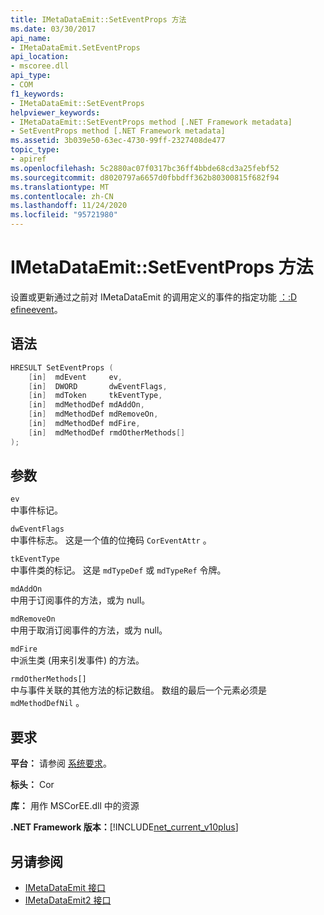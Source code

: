 ```yaml
---
title: IMetaDataEmit::SetEventProps 方法
ms.date: 03/30/2017
api_name:
- IMetaDataEmit.SetEventProps
api_location:
- mscoree.dll
api_type:
- COM
f1_keywords:
- IMetaDataEmit::SetEventProps
helpviewer_keywords:
- IMetaDataEmit::SetEventProps method [.NET Framework metadata]
- SetEventProps method [.NET Framework metadata]
ms.assetid: 3b039e50-63ec-4730-99ff-2327408de477
topic_type:
- apiref
ms.openlocfilehash: 5c2880ac07f0317bc36ff4bbde68cd3a25febf52
ms.sourcegitcommit: d8020797a6657d0fbbdff362b80300815f682f94
ms.translationtype: MT
ms.contentlocale: zh-CN
ms.lasthandoff: 11/24/2020
ms.locfileid: "95721980"
---
```

# <a name="imetadataemitseteventprops-method"></a>IMetaDataEmit::SetEventProps 方法

设置或更新通过之前对 IMetaDataEmit 的调用定义的事件的指定功能 [：:D efineevent](imetadataemit-defineevent-method.md)。  
  
## <a name="syntax"></a>语法  
  
```cpp  
HRESULT SetEventProps (  
    [in]  mdEvent     ev,
    [in]  DWORD       dwEventFlags,
    [in]  mdToken     tkEventType,
    [in]  mdMethodDef mdAddOn,
    [in]  mdMethodDef mdRemoveOn,
    [in]  mdMethodDef mdFire,
    [in]  mdMethodDef rmdOtherMethods[]
);  
```  
  
## <a name="parameters"></a>参数  

 `ev`  
 中事件标记。  
  
 `dwEventFlags`  
 中事件标志。 这是一个值的位掩码 `CorEventAttr` 。  
  
 `tkEventType`  
 中事件类的标记。 这是 `mdTypeDef` 或 `mdTypeRef` 令牌。  
  
 `mdAddOn`  
 中用于订阅事件的方法，或为 null。  
  
 `mdRemoveOn`  
 中用于取消订阅事件的方法，或为 null。  
  
 `mdFire`  
 中派生类 (用来引发事件) 的方法。  
  
 `rmdOtherMethods[]`  
 中与事件关联的其他方法的标记数组。 数组的最后一个元素必须是 `mdMethodDefNil` 。  
  
## <a name="requirements"></a>要求  

 **平台：** 请参阅 [系统要求](../../get-started/system-requirements.md)。  
  
 **标头：** Cor  
  
 **库：** 用作 MSCorEE.dll 中的资源  
  
 **.NET Framework 版本：**[!INCLUDE[net_current_v10plus](../../../../includes/net-current-v10plus-md.md)]  
  
## <a name="see-also"></a>另请参阅

- [IMetaDataEmit 接口](imetadataemit-interface.md)
- [IMetaDataEmit2 接口](imetadataemit2-interface.md)
